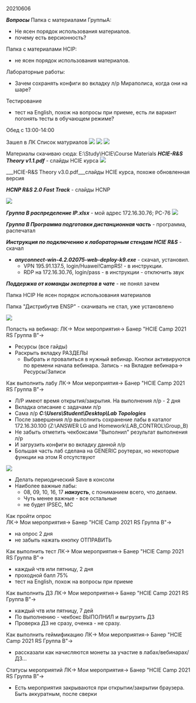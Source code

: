 20210606

___Вопросы___
Папка с материалами ГруппыА:
- Не ясен порядок использования материалов.
- почему есть версионность?

Папка с материалами HCIP:
- не ясен порядок использования материалов.

Лабораторные работы:
- Зачем сохранять конфиги во вкладку л/р Мираполиса, когда они на шаре?

Тестирование
- тест на English, похож на вопросы при приеме, есть ли вариант погонять тесты в обучающем режиме?

Обед с 13:00-14:00

Зашел в ЛК
Список матуриалов
![](pictures/01.jpg)
![](pictures/02.jpg)
![](pictures/03.jpg)

Материалы скачиваю сюда:  E:\Study\HCIE\Course Materials
___HCIE-R&S Theory v1.1.pdf___ - слайды HCIE курса
![](pictures/04.jpg)

___HCIE-R&S Theory v3.0.pdf___слайды HCIE курса, похоже обновленная версия

___HCNP R&S 2.0 Fast Track___ - слайды HCNP

![](pictures/05.jpg)

___Группа B распределение IP.xlsx___ - мой адрес 172.16.30.76; PC-76
![](pictures/06.jpg)

___Группа В Программа подготовки дистанционная часть___ - программа, распечатал

___Инструкция по подключению к лабораторным стендам HCIE R&S___ - скачал

   - ___anyconnect-win-4.2.02075-web-deploy-k9.exe___ - скачал, установил. 
     - VPN 195.91.137.5, login/Huawei!CampRS! - в инструкции. 
     - RDP на 172.16.30.76, login/pass - в инструкции - отключить звук

___Поддержка от команды экспертов в чате___ - не понял зачем

Папка HCIP
Не ясен порядок использования материалов

Папка "Дистрибутив ENSP" - скачивать не стал, уже установлено

![](pictures/07.jpg)

Попасть на вебинар:
ЛК-> Мои мероприятия-> Банер "HCIE Camp 2021 RS Группа B"-> 
   - Ресурсы (все гайды)
   - Раскрыть вкладку РАЗДЕЛЫ
      - Выбрать и провалиться в нужный вебинар. Кнопки активируются по времени начала вебинара. Запись - на Вкладке вебинара-> Ресурсы/Записи

Как выполнить лабу
ЛК-> Мои мероприятия-> Банер "HCIE Camp 2021 RS Группа B"-> 
   -  Л/Р имеют время открытия/закрытия. На выполнения л/р - 2 дня
   - Вкладка описание с задачами л/р
   - Сама л/р ___C:\Users\Student\Desktop\Lab Topologies___
   - После завершения л/р выполнить сохранение лабы в каталог 172.16.30.100 (Z:\ANSWER LG and Homework\LAB_CONTROL\Group_B)
   - Не забыть отметить чекбоксами "Выполнил" результат выполнения л/р
   - И загрузить конфиги во вкладку данной л/р
   - Большая часть лаб сделана на GENERIC роутерах, но некоторые функции на этом R отсутствуют

![](pictures/08.jpg)

   - Делать периодический Save в консоли
   - Наиболее важные лабы:
      - 08, 09, 10, 16, 17 ___наизусть___, с пониманием всего, что делаем. 
      - Чуть менее важные - все остальные
      - не будет IPSEC, MC    

Как пройти опрос   
ЛК-> Мои мероприятия-> Банер "HCIE Camp 2021 RS Группа B"-> 
   - на опрос 2 дня
   - не забыть нажать кнопку ОТПРАВИТЬ

Как выполнить тест
ЛК-> Мои мероприятия-> Банер "HCIE Camp 2021 RS Группа B"-> 
   - каждый чтв или пятницу, 2 дня
   - проходной балл 75%
   - тест на English, похож на вопросы при приеме

Как выполнить ДЗ
ЛК-> Мои мероприятия-> Банер "HCIE Camp 2021 RS Группа B"-> 
   - каждый чтв или пятницу, 7 дей
   - По выполнению - чекбокс ВЫПОЛНИЛ и выгрузить ДЗ
   - Проверка ДЗ не сразу, оченка - не сразу.

Как выполнить геймификацию
ЛК-> Мои мероприятия-> Банер "HCIE Camp 2021 RS Группа B"-> 
   - рассказали как начисляются монеты за участие в лабах/вебинарах/ДЗ...

Статусы мероприятий 
ЛК-> Мои мероприятия-> Банер "HCIE Camp 2021 RS Группа B"-> 
   - Есть мероприятия закрываются при открытии/закрытии браузера. Быть аккуратным, после сверки

